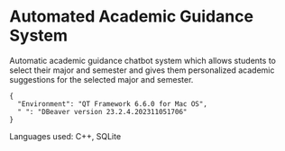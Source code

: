 # Automated Academic Guidance System

Automatic academic guidance chatbot system which allows students to select their major and semester and gives them personalized academic suggestions for the selected major and semester.

```
{
  "Environment": "QT Framework 6.6.0 for Mac OS",
  " ": "DBeaver version 23.2.4.202311051706"
}
```

Languages used:  C++, SQLite
